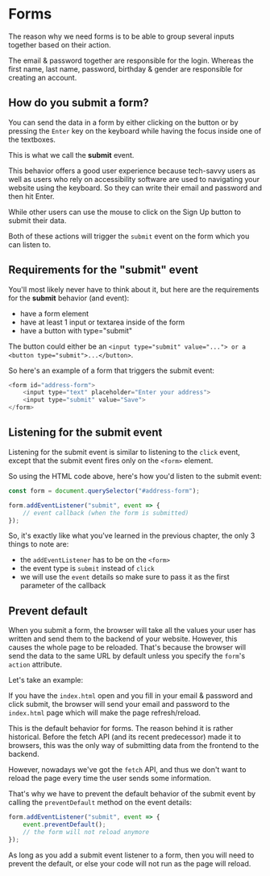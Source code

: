 # Forms

The reason why we need forms is to be able to group several inputs together based on their action.

The email & password together are responsible for the login. Whereas the first name, last name, password, birthday & gender are responsible for creating an account.

## How do you submit a form?

You can send the data in a form by either clicking on the button or by pressing the `Enter` key on the keyboard while having the focus inside one of the textboxes.

This is what we call the **submit** event.

This behavior offers a good user experience because tech-savvy users as well as users who rely on accessibility software are used to navigating your website using the keyboard. So they can write their email and password and then hit Enter.

While other users can use the mouse to click on the Sign Up button to submit their data.

Both of these actions will trigger the `submit` event on the form which you can listen to.

## Requirements for the "submit" event

You'll most likely never have to think about it, but here are the requirements for the **submit** behavior (and event):

* have a form element
* have at least 1 input or textarea inside of the form
* have a button with type="submit"

The button could either be an `<input type="submit" value="..."> or a <button type="submit">...</button>`.

So here's an example of a form that triggers the submit event:

```javascript
<form id="address-form">
    <input type="text" placeholder="Enter your address">
    <input type="submit" value="Save">
</form>
```

## Listening for the submit event

Listening for the submit event is similar to listening to the `click` event, except that the submit event fires only on the `<form>` element.

So using the HTML code above, here's how you'd listen to the submit event:

```javascript
const form = document.querySelector("#address-form");

form.addEventListener("submit", event => {
    // event callback (when the form is submitted)
});
```

So, it's exactly like what you've learned in the previous chapter, the only 3 things to note are:

* the `addEventListener` has to be on the `<form>`
* the event type is `submit` instead of `click`
* we will use the `event` details so make sure to pass it as the first parameter of the callback

## Prevent default

When you submit a form, the browser will take all the values your user has written and send them to the backend of your website. However, this causes the whole page to be reloaded. That's because the browser will send the data to the same URL by default unless you specify the `form`'s `action` attribute.

Let's take an example:

If you have the `index.html` open and you fill in your email & password and click submit, the browser will send your email and password to the `index.html` page which will make the page refresh/reload.

This is the default behavior for forms. The reason behind it is rather historical. Before the fetch API (and its recent predecessor) made it to browsers, this was the only way of submitting data from the frontend to the backend.

However, nowadays we've got the `fetch` API, and thus we don't want to reload the page every time the user sends some information.

That's why we have to prevent the default behavior of the submit event by calling the `preventDefault` method on the event details:

```javascript
form.addEventListener("submit", event => {
    event.preventDefault();
    // the form will not reload anymore
});
```

As long as you add a submit event listener to a form, then you will need to prevent the default, or else your code will not run as the page will reload.
